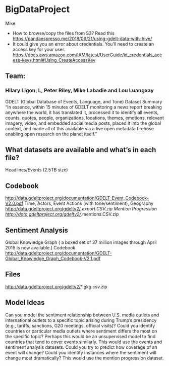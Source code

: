 # BigDataProject
Mike:
* How to browse/copy the files from S3?  Read this https://pandaespresso.me/2018/06/21/using-gdelt-data-with-hive/
* It could give you an error about credentials.  You'll need to create an access key for your user.  https://docs.aws.amazon.com/IAM/latest/UserGuide/id_credentials_access-keys.html#Using_CreateAccessKey

## Team:
### Hilary Ligon, L, Peter Riley, Mike Labadie and Lou Luangxay
GDELT (Global Database of Events, Language, and Tone)
Dataset Summary
“In essence, within 15 minutes of GDELT monitoring a news report breaking anywhere the world, it has translated it, processed it to identify all events, counts, quotes, people, organizations, locations, themes, emotions, relevant imagery, video, and embedded social media posts, placed it into the global context, and made all of this available via a live open metadata firehose enabling open research on the planet itself.”

## What datasets are available and what’s  in each file? 
Headlines/Events (2.5TB size)
## Codebook
http://data.gdeltproject.org/documentation/GDELT-Event_Codebook-V2.0.pdf
Time, Actors, Event Actions (with tone/sentiment), Geography 
http://data.gdeltproject.org/gdeltv2/<yyyymmdd>*.export.CSV.zip
Mention Progression
http://data.gdeltproject.org/gdeltv2/<yyyymmdd>*.mentions.CSV.zip
## Sentiment Analysis
Global Knowledge Graph ( a boxed set of 37 million images through April 2016 is now available.)
Codebook
http://data.gdeltproject.org/documentation/GDELT-Global_Knowledge_Graph_Codebook-V2.1.pdf
## Files
http://data.gdeltproject.org/gdeltv2/<yyyymmdd>*.gkg.csv.zip
## Model Ideas
Can you model the sentiment relationship between U.S. media outlets and international outlets to a specific topic arising during Trump’s presidency (e.g., tariffs, sanctions, G20 meetings, official visits)?
Could you identify countries or particular media outlets where sentiment differs the most on the specific topic?
Perhaps this would be an unsupervised model to find countries that tend to cover events similarly.
This would use the events and sentiment analysis datasets.
Could you try to predict how coverage of an event will change?
Could you identify instances where the sentiment will change most dramatically?
This would use the mention progression dataset.
